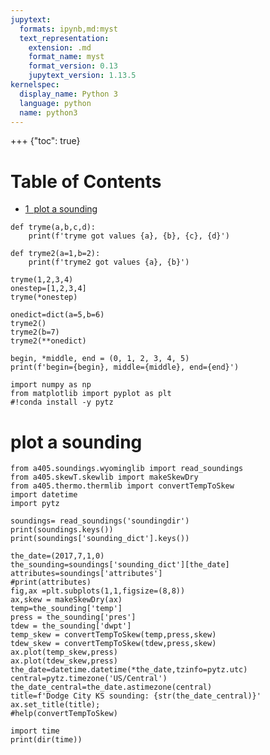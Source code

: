 ```yaml
---
jupytext:
  formats: ipynb,md:myst
  text_representation:
    extension: .md
    format_name: myst
    format_version: 0.13
    jupytext_version: 1.13.5
kernelspec:
  display_name: Python 3
  language: python
  name: python3
---
```


+++ {"toc": true}

<h1>Table of Contents<span class="tocSkip"></span></h1>
<div class="toc" style="margin-top: 1em;"><ul class="toc-item"><li><span><a href="#plot-a-sounding" data-toc-modified-id="plot-a-sounding-1"><span class="toc-item-num">1&nbsp;&nbsp;</span>plot a sounding</a></span></li></ul></div>

```{code-cell} ipython3
def tryme(a,b,c,d):
    print(f'tryme got values {a}, {b}, {c}, {d}')
    
def tryme2(a=1,b=2):
    print(f'tryme2 got values {a}, {b}')
    
tryme(1,2,3,4)    
onestep=[1,2,3,4]
tryme(*onestep)

onedict=dict(a=5,b=6)
tryme2()
tryme2(b=7)
tryme2(**onedict)

begin, *middle, end = (0, 1, 2, 3, 4, 5)
print(f'begin={begin}, middle={middle}, end={end}')
```

```{code-cell} ipython3
import numpy as np
from matplotlib import pyplot as plt
#!conda install -y pytz
```

# plot a sounding

```{code-cell} ipython3
from a405.soundings.wyominglib import read_soundings
from a405.skewT.skewlib import makeSkewDry
from a405.thermo.thermlib import convertTempToSkew
import datetime
import pytz

soundings= read_soundings('soundingdir')
print(soundings.keys())
print(soundings['sounding_dict'].keys())
```

```{code-cell} ipython3
the_date=(2017,7,1,0)
the_sounding=soundings['sounding_dict'][the_date]
attributes=soundings['attributes']
#print(attributes)
fig,ax =plt.subplots(1,1,figsize=(8,8))
ax,skew = makeSkewDry(ax)
temp=the_sounding['temp']
press = the_sounding['pres']
tdew = the_sounding['dwpt']
temp_skew = convertTempToSkew(temp,press,skew)
tdew_skew = convertTempToSkew(tdew,press,skew)
ax.plot(temp_skew,press)
ax.plot(tdew_skew,press)
the_date=datetime.datetime(*the_date,tzinfo=pytz.utc)
central=pytz.timezone('US/Central')
the_date_central=the_date.astimezone(central)
title=f'Dodge City KS sounding: {str(the_date_central)}'
ax.set_title(title);
#help(convertTempToSkew)
```

```{code-cell} ipython3
import time
print(dir(time))
```

```{code-cell} ipython3

```
